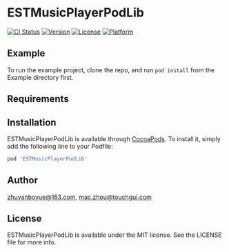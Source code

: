 # ESTMusicPlayerPodLib

[![CI Status](https://img.shields.io/travis/zhuyanboyue@163.com/ESTMusicPlayerPodLib.svg?style=flat)](https://travis-ci.org/zhuyanboyue@163.com/ESTMusicPlayerPodLib)
[![Version](https://img.shields.io/cocoapods/v/ESTMusicPlayerPodLib.svg?style=flat)](https://cocoapods.org/pods/ESTMusicPlayerPodLib)
[![License](https://img.shields.io/cocoapods/l/ESTMusicPlayerPodLib.svg?style=flat)](https://cocoapods.org/pods/ESTMusicPlayerPodLib)
[![Platform](https://img.shields.io/cocoapods/p/ESTMusicPlayerPodLib.svg?style=flat)](https://cocoapods.org/pods/ESTMusicPlayerPodLib)

## Example

To run the example project, clone the repo, and run `pod install` from the Example directory first.

## Requirements

## Installation

ESTMusicPlayerPodLib is available through [CocoaPods](https://cocoapods.org). To install
it, simply add the following line to your Podfile:

```ruby
pod 'ESTMusicPlayerPodLib'
```

## Author

zhuyanboyue@163.com, mac.zhou@touchgui.com

## License

ESTMusicPlayerPodLib is available under the MIT license. See the LICENSE file for more info.
